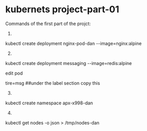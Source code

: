 # kubernets project-part-01
Commands of the first part of the projct:

1.
kubectl create deployment nginx-pod-dan --image=nginx:alpine

2.
kubectl create deployment messaging --image=redis:alpine

edit pod <pods name>
  
tire=msg ##under the label section copy this

3.
kubectl create namespace apx-x998-dan

4.
kubectl get nodes -o json > /tmp/nodes-dan
